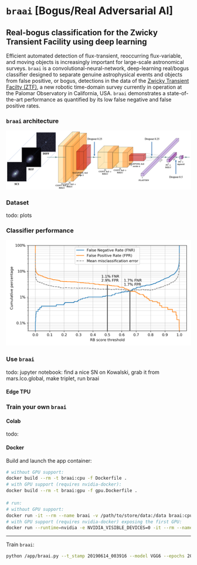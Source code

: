 # `braai` \[Bogus/Real Adversarial AI\]
## Real-bogus classification for the Zwicky Transient Facility using deep learning

Efficient automated detection of flux-transient, reoccurring flux-variable, and moving objects 
is increasingly important for large-scale astronomical surveys. `braai` is a convolutional-neural-network, 
deep-learning real/bogus classifier designed to separate genuine astrophysical events and objects 
from false positive, or bogus, detections in the data of the [Zwicky Transient Facilty (ZTF)](https://ztf.caltech.edu), 
a new robotic time-domain survey currently in operation at the Palomar Observatory in California, USA.
`braai` demonstrates a state-of-the-art performance as quantified by 
its low false negative and false positive rates.

### `braai` architecture

![](doc/fig-braai.png)

### Dataset

todo: plots  

### Classifier performance

![](doc/fig-perf_d6_m7.png)

### Use `braai`

todo: jupyter notebook: find a nice SN on Kowalski, grab it from mars.lco.global, make triplet, run braai

#### Edge TPU

### Train your own `braai`

#### Colab

todo:

#### Docker

Build and launch the app container:
```bash
# without GPU support:
docker build --rm -t braai:cpu -f Dockerfile .
# with GPU support (requires nvidia-docker):
docker build --rm -t braai:gpu -f gpu.Dockerfile .

# run:
# without GPU support:
docker run -it --rm --name braai -v /path/to/store/data:/data braai:cpu
# with GPU support (requires nvidia-docker) exposing the first GPU:
docker run --runtime=nvidia -e NVIDIA_VISIBLE_DEVICES=0 -it --rm --name braai -v /path/to/store/data:/data braai:gpu

```

---

Train `braai`:

```bash
python /app/braai.py --t_stamp 20190614_003916 --model VGG6 --epochs 200 --patience 50 --batch_size 64 --verbose
```